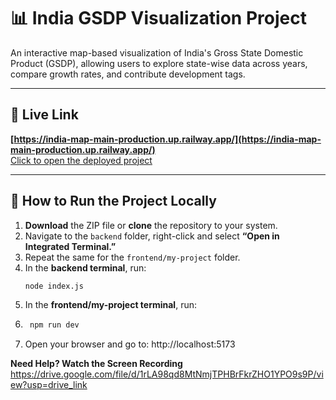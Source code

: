 # 📊 India GSDP Visualization Project

An interactive map-based visualization of India's Gross State Domestic Product (GSDP), allowing users to explore state-wise data across years, compare growth rates, and contribute development tags.

---

## 🔗 Live Link  
**[https://india-map-main-production.up.railway.app/](https://india-map-main-production.up.railway.app/)**  
<u>Click to open the deployed project</u>

---

## 🚀 How to Run the Project Locally

1. **Download** the ZIP file or **clone** the repository to your system.
2. Navigate to the `backend` folder, right-click and select **“Open in Integrated Terminal.”**
3. Repeat the same for the `frontend/my-project` folder.
4. In the **backend terminal**, run:
    ```bash
   node index.js
6. In the **frontend/my-project terminal**, run:
7.  ```bash
     npm run dev
8. Open your browser and go to: http://localhost:5173

**Need Help? Watch the Screen Recording**
https://drive.google.com/file/d/1rLA98qd8MtNmjTPHBrFkrZHO1YPO9s9P/view?usp=drive_link
